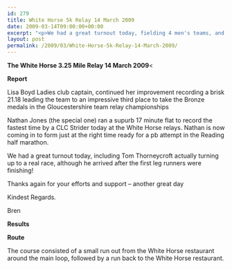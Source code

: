 ```yaml
---
id: 279
title: White Horse 5k Relay 14 March 2009
date: 2009-03-14T09:00:00+00:00
excerpt: "<p>We had a great turnout today, fielding 4 men's teams, and two women's teams. The highlights of the day were CLC Striders ladies A-team finishing third, winning Bronze medals. Nathan Jones (the special one) running the fastest leg for the men. Thanks again for your efforts and support Brendan Ward, Club Chairman White Horse 3.25 mile Relay 14 March 2009 Photos Report Results</p>"
layout: post
permalink: /2009/03/White-Horse-5k-Relay-14-March-2009/
---
```

**The White Horse 3.25 Mile Relay 14 March 2009**< 

**<a name="Report"></a><a name="Report"></a>Report**

Lisa Boyd Ladies club captain, continued her improvement recording a brisk 21.18 leading the team to an impressive third place to take the Bronze medals in the Gloucestershire team relay championships 

Nathan Jones (the special one) ran a supurb 17 minute flat to record the fastest time by a CLC Strider today at the White Horse relays. Nathan is now coming in to form just at the right time ready for a pb attempt in the Reading half marathon. 

We had a great turnout today, including Tom Thorneycroft actually turning up to a real race, although he arrived after the first leg runners were finishing!

Thanks again for your efforts and support &#8211; another great day

Kindest Regards.

Bren

<a name="Report"></a>**<a name="Results"></a>Results**

**Route**</p> 

The course consisted of a small run out from the White Horse restaurant around the main loop, followed by a run back to the White Horse restaurant.
